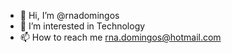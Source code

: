 - 👋 Hi, I’m @rnadomingos
- 👀 I’m interested in Technology
- 📫 How to reach me rna.domingos@hotmail.com

<!---
rnadomingos/rnadomingos is a ✨ special ✨ repository because its `README.md` (this file) appears on your GitHub profile.
You can click the Preview link to take a look at your changes.
--->
